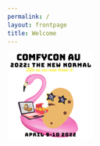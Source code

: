 ```yaml
---
permalink: /
layout: frontpage
title: Welcome
---
```


<div class ="hero">
  <div class="hero-image">
    <img src="./assets/imgs/hero_2022.png" width="35%" height="auto">
  </div>
</div>
